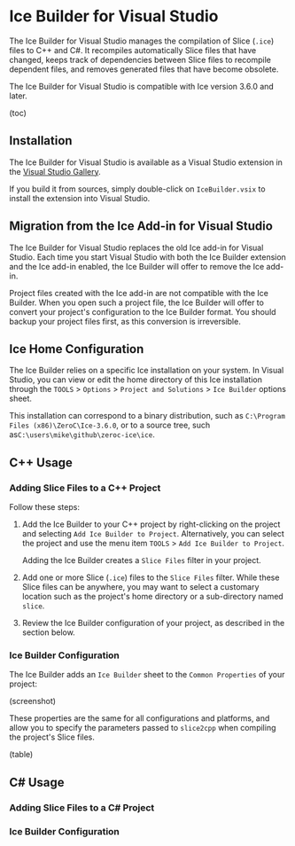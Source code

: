 # Ice Builder for Visual Studio

The Ice Builder for Visual Studio manages the compilation of Slice (`.ice`) files to C++ and C#. It recompiles automatically Slice files that have changed, keeps track of dependencies between Slice files to recompile dependent files, and removes generated files that have become obsolete.

The Ice Builder for Visual Studio is compatible with Ice version 3.6.0 and later.

(toc)

## Installation

The Ice Builder for Visual Studio is available as a Visual Studio extension in the [Visual Studio Gallery](https://visualstudiogallery.msdn.microsoft.com/).

If you build it from sources, simply double-click on `IceBuilder.vsix` to install the extension into Visual Studio.

## Migration from the Ice Add-in for Visual Studio

The Ice Builder for Visual Studio replaces the old Ice add-in for Visual Studio. Each time you start Visual Studio with both the Ice Builder extension and the Ice add-in enabled, the Ice Builder will offer to remove the Ice add-in.

Project files created with the Ice add-in are not compatible with the Ice Builder. When you open such a project file, the Ice Builder will offer to convert your project's configuration to the Ice Builder format. You should backup your project files first, as this conversion is irreversible.

## Ice Home Configuration

The Ice Builder relies on a specific Ice installation on your system. In Visual Studio, you can view or edit the home directory of this Ice installation through the `TOOLS` > `Options` > `Project and Solutions` > `Ice Builder` options sheet.

This installation can correspond to a binary distribution, such as `C:\Program Files (x86)\ZeroC\Ice-3.6.0`, or to a source tree, such as`C:\users\mike\github\zeroc-ice\ice`.
  
## C++ Usage

### Adding Slice Files to a C++ Project

Follow these steps:

1. Add the Ice Builder to your C++ project by right-clicking on the project and selecting `Add Ice Builder to Project`. Alternatively, you can select the project and use the menu item `TOOLS` > `Add Ice Builder to Project`.

   Adding the Ice Builder creates a `Slice Files` filter in your project.

2. Add one or more Slice (`.ice`) files to the `Slice Files` filter. While these Slice files can be anywhere, you may want to select a customary location such as the project's home directory or a sub-directory named `slice`. 

3. Review the Ice Builder configuration of your project, as described in the section below. 

### Ice Builder Configuration

The Ice Builder adds an `Ice Builder` sheet to the `Common Properties` of your project:

(screenshot)

These properties are the same for all configurations and platforms, and allow you to specify the parameters passed to `slice2cpp` when compiling the project's Slice files.

(table)


## C# Usage

### Adding Slice Files to a C# Project

### Ice Builder Configuration

